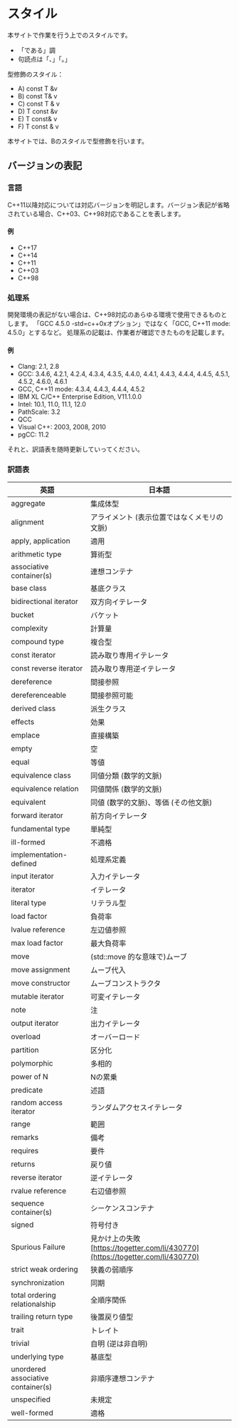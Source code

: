 # スタイル
本サイトで作業を行う上でのスタイルです。

- 「である」調
- 句読点は「、」「。」


型修飾のスタイル：

- A) const T &v
- B) const T& v
- C) const T & v
- D) T const &v
- E) T const& v
- F) T const & v

本サイトでは、Bのスタイルで型修飾を行います。


## バージョンの表記
### 言語
C++11以降対応については対応バージョンを明記します。バージョン表記が省略されている場合、C++03、C++98対応であることを表します。

#### 例
- C++17
- C++14
- C++11
- C++03
- C++98


### 処理系
開発環境の表記がない場合は、C++98対応のあらゆる環境で使用できるものとします。 
「GCC 4.5.0 -std=c++0xオプション」ではなく「GCC, C++11 mode: 4.5.0」とするなど。 
処理系の記載は、作業者が確認できたものを記載します。

#### 例
- Clang: 2.1, 2.8
- GCC: 3.4.6, 4.2.1, 4.2.4, 4.3.4, 4.3.5, 4.4.0, 4.4.1, 4.4.3, 4.4.4, 4.4.5, 4.5.1, 4.5.2, 4.6.0, 4.6.1
- GCC, C++11 mode: 4.3.4, 4.4.3, 4.4.4, 4.5.2
- IBM XL C/C++ Enterprise Edition, V11.1.0.0
- Intel: 10.1, 11.0, 11.1, 12.0
- PathScale: 3.2
- QCC
- Visual C++: 2003, 2008, 2010
- pgCC: 11.2

それと、訳語表を随時更新していってください。

### 訳語表

| 英語               | 日本語 |
|--------------------|----------------------------------------------|
| aggregate                          | 集成体型                     |
| alignment                          | アライメント (表示位置ではなくメモリの文脈) |
| apply, application                 | 適用                         |
| arithmetic type                    | 算術型                       |
| associative container(s)           | 連想コンテナ                 |
| base class                         | 基底クラス                   |
| bidirectional iterator             | 双方向イテレータ             |
| bucket                             | バケット                     |
| complexity                         | 計算量                       |
| compound type                      | 複合型                       |
| const iterator                     | 読み取り専用イテレータ       |
| const reverse iterator             | 読み取り専用逆イテレータ     |
| dereference                        | 間接参照                     |
| dereferenceable                    | 間接参照可能                 |
| derived class                      | 派生クラス                   |
| effects                            | 効果                         |
| emplace                            | 直接構築                     |
| empty                              | 空                           |
| equal                              | 等値                         |
| equivalence class                  | 同値分類 (数学的文脈)        |
| equivalence relation               | 同値関係 (数学的文脈)        |
| equivalent                         | 同値 (数学的文脈)、等価 (その他文脈) |
| forward iterator                   | 前方向イテレータ             |
| fundamental type                   | 単純型                       |
| ill-formed                         | 不適格                       |
| implementation-defined             | 処理系定義                   |
| input iterator                     | 入力イテレータ               |
| iterator                           | イテレータ                   |
| literal type                       | リテラル型                   |
| load factor                        | 負荷率                       |
| lvalue reference                   | 左辺値参照                   |
| max load factor                    | 最大負荷率                   |
| move                               | (std::move 的な意味で)ムーブ |
| move assignment                    | ムーブ代入                   |
| move constructor                   | ムーブコンストラクタ         |
| mutable iterator                   | 可変イテレータ               |
| note                               | 注                           |
| output iterator                    | 出力イテレータ               |
| overload                           | オーバーロード               |
| partition                          | 区分化                       |
| polymorphic                        | 多相的                       |
| power of N                         | Nの累乗                      |
| predicate                          | 述語                         |
| random access iterator             | ランダムアクセスイテレータ   |
| range                              | 範囲                         |
| remarks                            | 備考                         |
| requires                           | 要件                         |
| returns                            | 戻り値                       |
| reverse iterator                   | 逆イテレータ                 |
| rvalue reference                   | 右辺値参照                   |
| sequence container(s)              | シーケンスコンテナ           |
| signed                             | 符号付き                     |
| Spurious Failure                   | 見かけ上の失敗<br/> [https://togetter.com/li/430770](https://togetter.com/li/430770) |
| strict weak ordering               | 狭義の弱順序                 |
| synchronization                    | 同期                         |
| total ordering relationalship      | 全順序関係                   |
| trailing return type               | 後置戻り値型                 |
| trait                              | トレイト                     |
| trivial                            | 自明 (逆は非自明)            |
| underlying type                    | 基底型                       |
| unordered associative container(s) | 非順序連想コンテナ           |
| unspecified                        | 未規定                       |
| well-formed                        | 適格                         |



